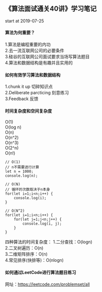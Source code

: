## 《算法面试通关40讲》学习笔记
start at 2019-07-25

#### 算法为何重要？
1.算法是编程重要的内功</br>
2.去一流互联网公司的必要条件</br>
3.硅谷的互联网公司面试要求当场写算法题目</br>
4.算法和数据结构是有趣并且实用的</br>

#### 如何有效学习算法和数据结构
1.chunk it up 切碎知识点</br>
2.Deliberate parcticing 刻意练习</br>
3.Feedback  反馈

#### 时间复杂度和空间复杂度
O(1)</br>
O(log n)</br>
O(n)</br>
O(n^2)</br>
O(n^3)</br>
O(2^n)</br>
O(n!)</br>

```
// O(1)
// n不需要进行计算
let n = 1000;
console.log(n);

// O(N)
// 循环的次数取决于n本身
for(let i=1;i<n;i++) {
    console.log(i);
}

// O(N^2)
for(let i=1;i<n;i++) {
    for(let j=1;j<n;j++) {
        console.log(i, j);
    }
}
```

四种算法的时间复杂度：
1.二分查找：O(logn)</br>
2.二叉树遍历：O(n)</br>
3.二维矩阵排序：O(n)</br>
4.常见排序(快排等)：O(nlogn)</br>

#### 如何通过LeetCode进行算法题目练习
网址：https://leetcode.com/problemset/all

